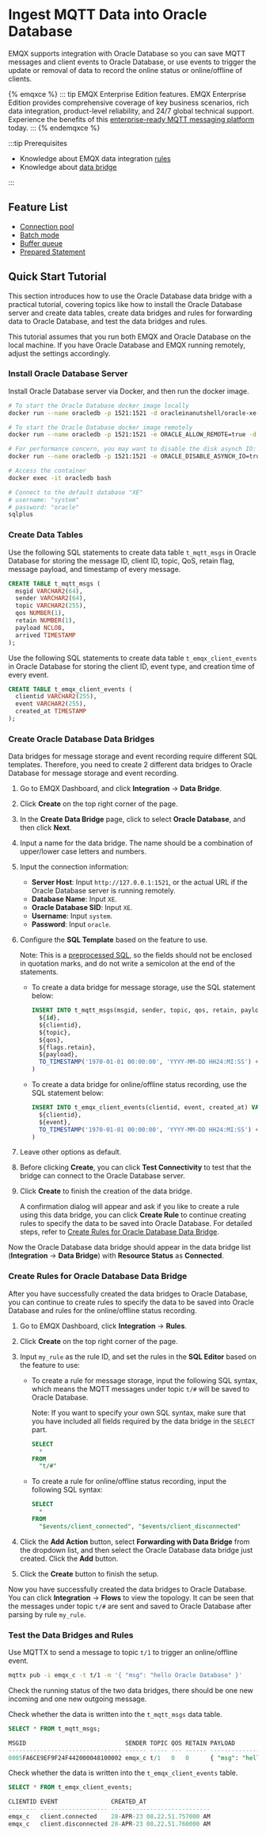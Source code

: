 # Ingest MQTT Data into Oracle Database

EMQX supports integration with Oracle Database so you can save MQTT messages and client events to Oracle Database, or use events to trigger the update or removal of data to record the online status or online/offline of clients.

{% emqxce %}
::: tip
EMQX Enterprise Edition features. EMQX Enterprise Edition provides comprehensive coverage of key business scenarios, rich data integration, product-level reliability, and 24/7 global technical support. Experience the benefits of this [enterprise-ready MQTT messaging platform](https://www.emqx.com/en/try?product=enterprise) today.
:::
{% endemqxce %}

:::tip Prerequisites

- Knowledge about EMQX data integration [rules](./rules.md)
- Knowledge about [data bridge](./data-bridges.md)

:::


## Feature List

- [Connection pool](./data-bridges.md#connection-pool)
- [Batch mode](./data-bridges.md#batch-mode)
- [Buffer queue](./data-bridges.md#buffer-queue)
- [Prepared Statement](./data-bridges.md#prepared-statement)

## Quick Start Tutorial

This section introduces how to use the Oracle Database data bridge with a practical tutorial, covering topics like how to install the Oracle Database server and create data tables, create data bridges and rules for forwarding data to Oracle Database, and test the data bridges and rules.

This tutorial assumes that you run both EMQX and Oracle Database on the local machine. If you have Oracle Database and EMQX running remotely, adjust the settings accordingly.

### Install Oracle Database Server

Install Oracle Database server via Docker, and then run the docker image.

```bash
# To start the Oracle Database docker image locally
docker run --name oracledb -p 1521:1521 -d oracleinanutshell/oracle-xe-11g:1.0.0

# To start the Oracle Database docker image remotely
docker run --name oracledb -p 1521:1521 -e ORACLE_ALLOW_REMOTE=true -d oracleinanutshell/oracle-xe-11g:1.0.0

# For performance concern, you may want to disable the disk asynch IO:
docker run --name oracledb -p 1521:1521 -e ORACLE_DISABLE_ASYNCH_IO=true -d oracleinanutshell/oracle-xe-11g:1.0.0

# Access the container
docker exec -it oracledb bash

# Connect to the default database "XE"
# username: "system"
# password: "oracle"
sqlplus
```

### Create Data Tables

Use the following SQL statements to create data table `t_mqtt_msgs` in Oracle Database for storing the message ID, client ID, topic, QoS, retain flag, message payload, and timestamp of every message.

  ```sql
  CREATE TABLE t_mqtt_msgs (
    msgid VARCHAR2(64),
    sender VARCHAR2(64),
    topic VARCHAR2(255),
    qos NUMBER(1),
    retain NUMBER(1),
    payload NCLOB,
    arrived TIMESTAMP
  );
  ```

Use the following SQL statements to create data table `t_emqx_client_events` in Oracle Database for storing the client ID, event type, and creation time of every event.

  ```sql
  CREATE TABLE t_emqx_client_events (
    clientid VARCHAR2(255),
    event VARCHAR2(255),
    created_at TIMESTAMP
  );
  ```

### Create Oracle Database Data Bridges

Data bridges for message storage and event recording require different SQL templates. Therefore, you need to create 2 different data bridges to Oracle Database for message storage and event recording.

1. Go to EMQX Dashboard, and click **Integration** -> **Data Bridge**.

2. Click **Create** on the top right corner of the page.

3. In the **Create Data Bridge** page, click to select **Oracle Database**, and then click **Next**.

4. Input a name for the data bridge. The name should be a combination of upper/lower case letters and numbers.

5. Input the connection information:

   - **Server Host**: Input `http://127.0.0.1:1521`, or the actual URL if the Oracle Database server is running remotely.
   - **Database Name**: Input `XE`.
   - **Oracle Database SID**: Input `XE`.
   - **Username**: Input `system`.
   - **Password**: Input `oracle`.

6. Configure the **SQL Template** based on the feature to use.

   Note: This is a [preprocessed SQL](./data-bridges.md#prepared-statement), so the fields should not be enclosed in quotation marks, and do not write a semicolon at the end of the statements.
   
   - To create a data bridge for message storage, use the SQL statement below:
   
     ```sql
     INSERT INTO t_mqtt_msgs(msgid, sender, topic, qos, retain, payload, arrived) VALUES(
       ${id},
       ${clientid},
       ${topic},
       ${qos},
       ${flags.retain},
       ${payload},
       TO_TIMESTAMP('1970-01-01 00:00:00', 'YYYY-MM-DD HH24:MI:SS') + NUMTODSINTERVAL(${timestamp}/1000, 'SECOND')
     )
     ```
   
   - To create a data bridge for online/offline status recording, use the SQL statement below:
   
     ```sql
     INSERT INTO t_emqx_client_events(clientid, event, created_at) VALUES (
       ${clientid},
       ${event},
       TO_TIMESTAMP('1970-01-01 00:00:00', 'YYYY-MM-DD HH24:MI:SS') + NUMTODSINTERVAL(${timestamp}/1000, 'SECOND')
     )
     ```

7. Leave other options as default.

8. Before clicking **Create**, you can click **Test Connectivity** to test that the bridge can connect to the Oracle Database server.

9. Click **Create** to finish the creation of the data bridge.

   A confirmation dialog will appear and ask if you like to create a rule using this data bridge, you can click **Create Rule** to continue creating rules to specify the data to be saved into Oracle Database. For detailed steps, refer to [Create Rules for Oracle Database Data Bridge](#create-rules-for-oracle-database-data-bridge).

Now the Oracle Database data bridge should appear in the data bridge list (**Integration** -> **Data Bridge**) with **Resource Status** as **Connected**.

### Create Rules for Oracle Database Data Bridge

After you have successfully created the data bridges to Oracle Database, you can continue to create rules to specify the data to be saved into Oracle Database and rules for the online/offline status recording.

1. Go to EMQX Dashboard, click **Integration** -> **Rules**.

2. Click **Create** on the top right corner of the page.

3. Input `my_rule` as the rule ID, and set the rules in the **SQL Editor** based on the feature to use:

   - To create a rule for message storage, input the following SQL syntax, which means the MQTT messages under topic `t/#`  will be saved to Oracle Database.

     Note: If you want to specify your own SQL syntax, make sure that you have included all fields required by the data bridge in the `SELECT` part.

     ```sql
     SELECT 
       *
     FROM
       "t/#"
     ```

   - To create a rule for online/offline status recording, input the following SQL syntax:

     ```sql
     SELECT
       *
     FROM
       "$events/client_connected", "$events/client_disconnected"
     ```

4. Click the **Add Action** button, select **Forwarding with Data Bridge** from the dropdown list, and then select the Oracle Database data bridge just created. Click the **Add** button.
6. Click the **Create** button to finish the setup.

Now you have successfully created the data bridges to Oracle Database. You can click **Integration** -> **Flows** to view the topology. It can be seen that the messages under topic `t/#`  are sent and saved to Oracle Database after parsing by rule  `my_rule`.

### Test the Data Bridges and Rules

Use MQTTX  to send a message to topic  `t/1`  to trigger an online/offline event.

```bash
mqttx pub -i emqx_c -t t/1 -m '{ "msg": "hello Oracle Database" }'
```

Check the running status of the two data bridges, there should be one new incoming and one new outgoing message.

Check whether the data is written into the `t_mqtt_msgs` data table.

```sql
SELECT * FROM t_mqtt_msgs;

MSGID                            SENDER TOPIC QOS RETAIN PAYLOAD                            ARRIVED
-------------------------------- ------ ----- --- ------ ---------------------------------- ----------------------------
0005FA6CE9EF9F24F442000048100002 emqx_c t/1   0   0      { "msg": "hello Oracle Database" } 28-APR-23 08.22.51.760000 AM

```

Check whether the data is written into the `t_emqx_client_events` table.

```sql
SELECT * FROM t_emqx_client_events;

CLIENTID EVENT               CREATED_AT
-------- ------------------- ----------------------------
emqx_c   client.connected    28-APR-23 08.22.51.757000 AM
emqx_c   client.disconnected 28-APR-23 08.22.51.760000 AM
```
